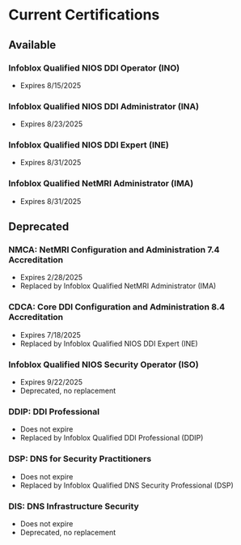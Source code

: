 # Current Certifications

## Available
### Infoblox Qualified NIOS DDI Operator (INO)
* Expires 8/15/2025

### Infoblox Qualified NIOS DDI Administrator (INA)
* Expires 8/23/2025

### Infoblox Qualified NIOS DDI Expert (INE)
* Expires 8/31/2025

### Infoblox Qualified NetMRI Administrator (IMA)
* Expires 8/31/2025


## Deprecated
### NMCA: NetMRI Configuration and Administration 7.4 Accreditation
* Expires 2/28/2025
* Replaced by Infoblox Qualified NetMRI Administrator (IMA)

### CDCA: Core DDI Configuration and Administration 8.4 Accreditation
* Expires 7/18/2025
* Replaced by Infoblox Qualified NIOS DDI Expert (INE)

### Infoblox Qualified NIOS Security Operator (ISO)
* Expires 9/22/2025
* Deprecated, no replacement

### DDIP: DDI Professional
* Does not expire
* Replaced by Infoblox Qualified DDI Professional (DDIP)

### DSP: DNS for Security Practitioners
* Does not expire
* Replaced by Infoblox Qualified DNS Security Professional (DSP)

### DIS: DNS Infrastructure Security
* Does not expire
* Deprecated, no replacement




